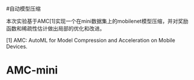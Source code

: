 #自动模型压缩

本次实验基于AMC[1]实现一个在mini数据集上的mobilenet模型压缩，并对奖励函数和稀疏性估计做出局部的优化和改进。

[1] AMC: AutoML for Model Compression and Acceleration on Mobile Devices.
# AMC-mini
